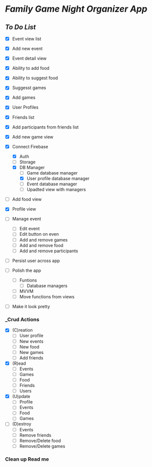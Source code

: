 # _Family Game Night Organizer App_

## _To Do List_
- [X] Event view list
- [X] Add new event
- [X] Event detail view
- [X] Ability to add food
- [X] Ability to suggest food
- [X] Suggesst games
- [X] Add games
- [X] User Profiles
- [x] Friends list
- [X] Add participants from friends list
- [X] Add new game view
- [X] Connect Firebase
    - [X] Auth
    - [ ] Storage
    - [X] DB Manager
        - [ ] Game database manager
        - [X] User profile database manager
        - [ ] Event database manager
        - [ ] Upadted view with managers
- [ ] Add food view
- [X] Profile view
- [ ] Manage event
    - [ ] Edit event
    - [ ] Edit button on even
    - [ ] Add and remove games
    - [ ] Add and remove food
    - [ ] Add and remove participants
- [ ] Persist user across app

- [ ] Polish the app
    - [ ] Funtions
        - [ ] Database managers
    - [ ] MVVM
    - [ ] Move functions from views
- [ ] Make it look pretty
 

### _Crud Actions 
- [X] (C)reation
    - [ ] User profile
    - [ ] New events
    - [ ] New food
    - [ ] New games
    - [ ] Add friends
- [X] (R)ead
    - [ ] Events
    - [ ] Games
    - [ ] Food
    - [ ] Friends
    - [ ] Users
- [X] (U)pdate
    - [ ] Profile
    - [ ] Events
    - [ ] Food
    - [ ] Games
- [ ] (D)estroy
    - [ ] Events
    - [ ] Remove friends
    - [ ] Remove/Delete food
    - [ ] Remove/Delete games

### Clean up Read me
